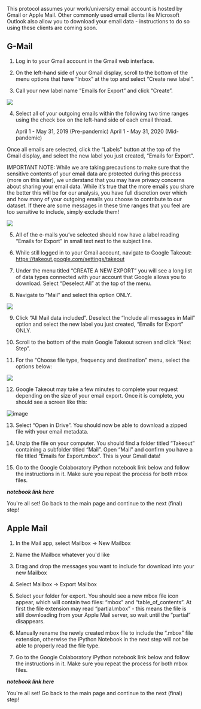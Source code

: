 This protocol assumes your work/university email account is hosted by Gmail or Apple Mail. Other commonly used email clients like Microsoft Outlook also allow you to download your email data - instructions to do so using these clients are coming soon.

## G-Mail

1.  Log in to your Gmail account in the Gmail web interface.

2.  On the left-hand side of your Gmail display, scroll to the bottom of the menu options that have “Inbox” at the top and select “Create new label”.

3.  Call your new label name “Emails for Export” and click “Create”.

![](https://user-images.githubusercontent.com/42762378/101547694-a63e1780-39d0-11eb-963a-e9a1c31b55ec.png)

4.  Select all of your outgoing emails within the following two time ranges using the check box on the left-hand side of each email thread.
    
      April 1 - May 31, 2019 (Pre-pandemic)
      April 1 - May 31, 2020 (Mid-pandemic)
      
Once all emails are selected, click the “Labels” button at the top of the Gmail display, and select the new label you just created, “Emails for Export”.

IMPORTANT NOTE: While we are taking precautions to make sure that the sensitive contents of your email data are protected during this process (more on this later), we understand that you may have privacy concerns about sharing your email data. While it’s true that the more emails you share the better this will be for our analysis, you have full discretion over which and how many of your outgoing emails you choose to contribute to our dataset. If there are some messages in these time ranges that you feel are too sensitive to include, simply exclude them!

![](https://user-images.githubusercontent.com/42762378/101547892-02a13700-39d1-11eb-8111-9b7f22adb646.png)

5.  All of the e-mails you’ve selected should now have a label reading “Emails for Export” in small text next to the subject line.

6.  While still logged in to your Gmail account, navigate to Google Takeout: https://takeout.google.com/settings/takeout

7.  Under the menu titled “CREATE A NEW EXPORT” you will see a long list of data types connected with your account that Google allows you to download. Select “Deselect All” at the top of the menu.

8.  Navigate to “Mail” and select this option ONLY.

![](https://user-images.githubusercontent.com/42762378/101548046-472cd280-39d1-11eb-82b4-2eb4c456b3f7.png)

9.  Click “All Mail data included”. Deselect the “Include all messages in Mail” option and select the new label you just created, “Emails for Export” ONLY.

10.  Scroll to the bottom of the main Google Takeout screen and click “Next Step”.

11.  For the “Choose file type, frequency and destination” menu, select the options below:

![](https://user-images.githubusercontent.com/42762378/101548170-6d527280-39d1-11eb-9a27-6cff6b1d3dc5.png)

12.  Google Takeout may take a few minutes to complete your request depending on the size of your email export. Once it is complete, you should see a screen like this:

![image](https://user-images.githubusercontent.com/42762378/101548241-88bd7d80-39d1-11eb-89ca-4147070aa47b.png)

13.  Select “Open in Drive”. You should now be able to download a zipped file with your email metadata.

14.  Unzip the file on your computer. You should find a folder titled “Takeout” containing a subfolder titled “Mail”. Open “Mail” and confirm you have a file titled “Emails for Export.mbox”. This is your Gmail data!

15.  Go to the Google Colaboratory iPython notebook link below and follow the instructions in it. Make sure you repeat the process for both mbox files.

***notebook link here***

You're all set! Go back to the main page and continue to the next (final) step!

## Apple Mail

1.  In the Mail app, select Mailbox -> New Mailbox

2.  Name the Mailbox whatever you'd like

3.  Drag and drop the messages you want to include for download into your new Mailbox

4.  Select Mailbox -> Export Mailbox

5.  Select your folder for export. You should see a new mbox file icon appear, which will contain two files: “mbox” and “table_of_contents”. At first the file extension may read “partial.mbox” - this means the file is still downloading from your Apple Mail server, so wait until the “partial” disappears.

6. Manually rename the newly created mbox file to include the “.mbox” file extension, otherwise the iPython Notebook in the next step will not be able to properly read the file type.

7.  Go to the Google Colaboratory iPython notebook link below and follow the instructions in it. Make sure you repeat the process for both mbox files.

***notebook link here***

You're all set! Go back to the main page and continue to the next (final) step!
